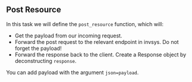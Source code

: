 ## Post Resource

In this task we will define the `post_resource` function, which will:
- Get the payload from our incoming request.
- Forward the post request to the relevant endpoint in invsys. Do not forget the payload!
- Forward the response back to the client. Create a Response object by deconstructing `response`.

<div class="hint">

You can add payload with the argument `json=payload`.
</div>